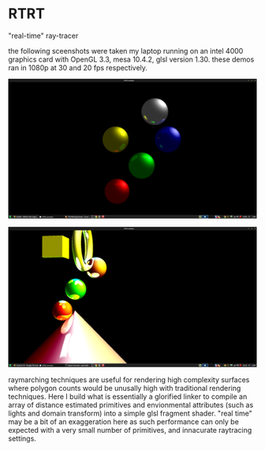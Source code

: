 # RTRT
"real-time" ray-tracer


the following sceenshots were taken my laptop running on an intel 4000 graphics card with OpenGL 3.3, mesa 10.4.2, glsl version 1.30. these demos ran in 1080p at 30 and 20 fps respectively.

![alt tag](https://raw.githubusercontent.com/patrick38894/RTRT/master/Screenshot%20-%2001202015%20-%2001:45:37%20PM.png)

![alt tag](https://raw.githubusercontent.com/patrick38894/RTRT/master/Screenshot%20-%2001212015%20-%2008:17:04%20PM.png)



raymarching techniques are useful for rendering high complexity surfaces where polygon counts would be unusally high with traditional rendering techniques. Here I build what is essentially a glorified linker to compile an array of distance estimated primitives and envionmental attributes (such as lights and domain transform) into a simple glsl fragment shader. "real time" may be a bit of an exaggeration here as such performance can only be expected with a very small number of primitives, and innacurate raytracing settings.
